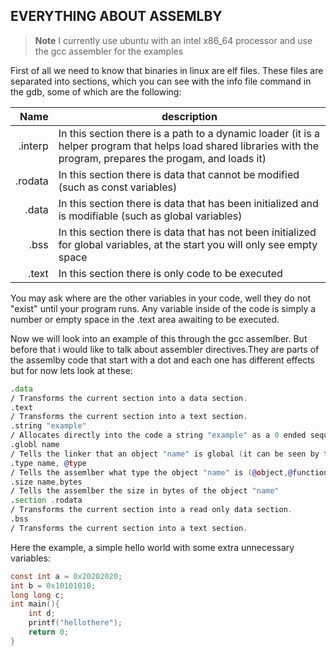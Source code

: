 ## EVERYTHING ABOUT ASSEMLBY

>**Note**
>I currently use ubuntu with an intel x86_64 processor and use the gcc assembler for the examples

First of all we need to know that binaries in linux are elf files. These files are separated into sections, which you can see with the info file command in the gdb, some of which are the following:


|   Name   |                                            description                                                          |
|---------:|-----------------------------------------------------------------------------------------------------------------|
|.interp   |In this section there is a path to a dynamic loader (it is a helper program that helps load shared libraries with the program, prepares the progam, and loads it)                                                                              |
|.rodata   |In this section there is data that cannot be modified (such as const variables)                                  |
|.data     |In this section there is data that has been initialized and is modifiable (such as global variables)             |
|.bss      |In this section there is data that has not been initialized for global variables, at the start you will only see empty space                                                                                                                  |
|.text     |In this section there is only code to be executed                                                                |

You may ask where are the other variables in your code, well they do not "exist" until your program runs. Any variable inside of the code is simply a number or empty space in the .text area awaiting to be executed.

Now we will look into an example of this through the gcc assemlber. But before that i would like to talk about assembler directives.They are parts of the assemlby code that start with a dot and each one has different effects but for now lets look at these:

```asm
.data
/ Transforms the current section into a data section.
.text
/ Transforms the current section into a text section.
.string "example"
/ Allocates directly into the code a string "example" as a 0 ended sequence of bytes.
.globl name
/ Tells the linker that an object "name" is global (it can be seen by the rest of the code even if it is not in the same file) (it also creates the object)
.type name, @type
/ Tells the assemlber what type the object "name" is (@object,@function)
.size name,bytes
/ Tells the assemlber the size in bytes of the object "name"
.section .rodata
/ Transforms the current section into a read only data section.
.bss
/ Transforms the current section into a text section.
```

Here the example, a simple hello world with some extra unnecessary variables:

```c
const int a = 0x20202020;
int b = 0x10101010;
long long c;
int main(){
    int d;
    printf("hellothere");
    return 0;
}
```